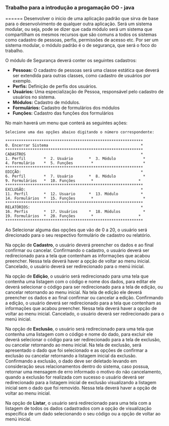 ### Trabalho para a introdução a progamação OO - java 
======
Desenvolver o inicio de uma aplicação padrão que sirva de base para o desenvolvimento de qualquer outra aplicação.
Será um sistema modular, ou seja, pode se dizer que cada módulo será um sistema que compartilham os mesmos recursos que são comuns a todos os sistemas como cadastro de  pessoas, perfis, permissões de acesso etc. Por ser um sistema modular, o módulo padrão é o de segurança, que será o foco do trabalho.

O módulo de Segurança deverá conter os seguintes cadastros:
* **Pessoas:** O cadastro de pessoas será uma classe estática que deverá ser extendida para outras classes, como cadastro de usuários por exemplo.
* **Perfis:** Definição de perfis dos usuários.
* **Usuários:** Uma especialização de Pessoa,  responsável pelo cadastro de usuários no sistema.
* **Módulos:** Cadastro de módulos.
* **Formulários:** Cadastro de formulários dos módulos
* **Funções:** Cadastro das funções dos formulários

No main haverá um menu que conterá as seguintes ações:
```
Selecione uma das opções abaixo digitando o número correspondente:

*************************************************************
0. Encerrar Sistema                                         *  
*************************************************************
CADASTROS                                                   *
1. Perfil        *	2. Usuário       *	3. Módulo            *	
4. Formulário    *	5. Funções        *                      *
*************************************************************
EDIÇÃO:                                                     *
6. Perfil        *	7. Usuário       *	8. Módulo            *	
9. Formulários   *	10. Funções       *	                   *
*************************************************************
EXCLUSÃO:                                                   *
11. Perfil       *	12. Usuario      *	13. Módulo          *	
14. Formulários  *	15. Funções       *                      *
*************************************************************
RELATÓRIOS:                                                 *
16. Perfis       *	17. Usuários     *	18. Módulos          *	
19. Formulários  *	20. Funções       *	                   *
*************************************************************
```

Ao Selecionar alguma das opções que vão de 0 a 20, o usuário será direcionado para o seu respectivo formulário de cadastro ou relatório.

Na opção de **Cadastro**, o usuário deverá preencher os dados e ao final confirmar ou cancelar. Confirmando o cadastro, o usuário deverá ser redirecionado para a tela que contenham as informações que acabou preencher. Nessa tela deverá haver a opção de voltar ao menu inicial. Cancelado, o usuário deverá ser redirecionado para o menú inicial. 

Na opção de **Edição**, o usuário será redirecionado para uma tela que contenha uma listagem com o código e nome dos dados, para editar ele deverá selecionar o código para ser redirecionado para a tela de edição, ou cancelar retornando ao menu inicial. Na tela de edição ele deverá preencher os dados e ao final confirmar ou cancelar a edição.  Confirmando a edição, o usuário deverá ser redirecionado para a tela que contenham as informações que acabou preencher. Nessa tela deverá haver a opção de voltar ao menu inicial. Cancelado, o usuário deverá ser redirecionado para o menú inicial. 

Na opção de **Exclusão**, o usuário será redirecionado para uma tela que contenha uma listagem com o código e nome do dado, para excluir ele deverá selecionar o código para ser redirecionado para a tela de exclusão, ou cancelar retornando ao menu inicial. Na tela de exclusão, será apresentado o dado que foi selecionado e as opções de confirmar a exclusão ou cancelar retornando a listagem inicial da exclusão. Confirmando a exclusão, o dado deve ser deletado levando em consideração seus relacionamentos dentro do sistema, caso possua, retornar uma mensagem de erro informado o motivo do não cancelamento, quando a exclusão for realizada com sucesso o usuário deverá ser redirecionado para a listagem inicial de exclusão visualizando a listagem inicial sem o dado que foi removido. Nessa tela deverá haver a opção de voltar ao menu inicial. 

Na opção de **Listar**, o usuário será redirecionado para uma tela com a listagem de todos os dados cadastrados com a opção de visualização específica de um dado selecionando o seu código ou a opção de voltar ao menú inicial.
